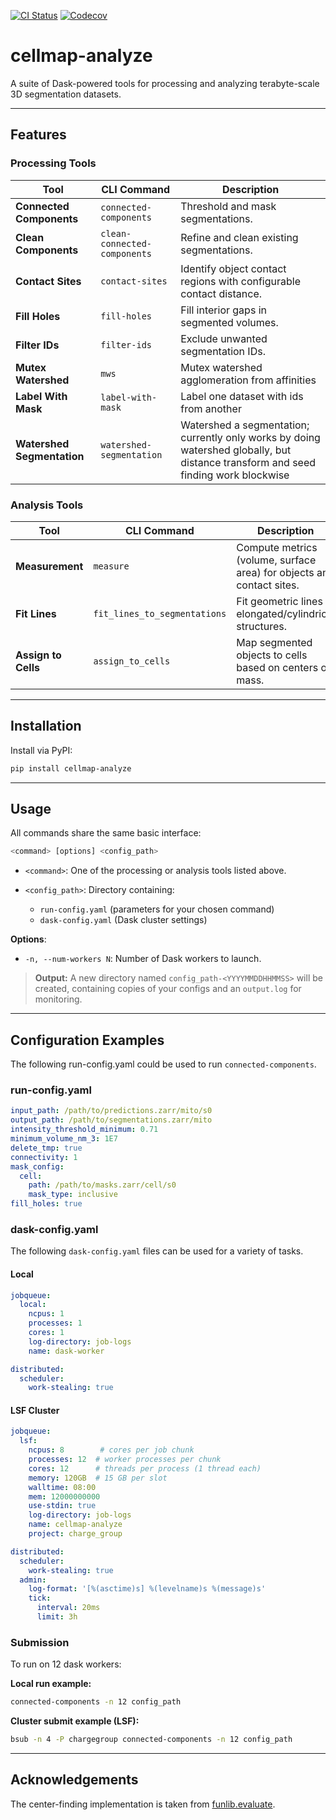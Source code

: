 [![CI Status](https://github.com/janelia-cellmap/cellmap-analyze/actions/workflows/tests.yml/badge.svg)](https://github.com/janelia-cellmap/cellmap-analyze/actions/workflows/tests.yml) [![Codecov](https://codecov.io/gh/janelia-cellmap/cellmap-analyze/branch/main/graph/badge.svg)](https://app.codecov.io/gh/janelia-cellmap/cellmap-analyze)


# cellmap-analyze

A suite of Dask-powered tools for processing and analyzing terabyte-scale 3D segmentation datasets.

---

## Features

### Processing Tools

| Tool                     | CLI Command                  | Description                                                 |
| ------------------------ | ---------------------------- | ----------------------------------------------------------- |
| **Connected Components** | `connected-components`       | Threshold and mask segmentations.                           |
| **Clean Components**     | `clean-connected-components` | Refine and clean existing segmentations.                    |
| **Contact Sites**        | `contact-sites`              | Identify object contact regions with configurable contact distance. |
| **Fill Holes**           | `fill-holes`              | Fill interior gaps in segmented volumes.                    |
| **Filter IDs**           | `filter-ids`                 | Exclude unwanted segmentation IDs.                          |
| **Mutex Watershed**           | `mws`                 | Mutex watershed agglomeration from affinities                          |
| **Label With Mask**           | `label-with-mask`                 | Label one dataset with ids from another                          |
| **Watershed Segmentation**           | `watershed-segmentation`                 | Watershed a segmentation; currently only works by doing watershed globally, but distance transform and seed finding work blockwise|


### Analysis Tools

| Tool                | CLI Command                  | Description                                                           |
| ------------------- | ---------------------------- | --------------------------------------------------------------------- |
| **Measurement**     | `measure`                    | Compute metrics (volume, surface area) for objects and contact sites. |
| **Fit Lines**       | `fit_lines_to_segmentations` | Fit geometric lines to elongated/cylindrical structures.              |
| **Assign to Cells** | `assign_to_cells`            | Map segmented objects to cells based on centers of mass.              |

---

## Installation

Install via PyPI:

```bash
pip install cellmap-analyze
```

---

## Usage

All commands share the same basic interface:

```bash
<command> [options] <config_path>
```

* `<command>`: One of the processing or analysis tools listed above.
* `<config_path>`: Directory containing:

  * `run-config.yaml` (parameters for your chosen command)
  * `dask-config.yaml` (Dask cluster settings)

**Options**:

* `-n, --num-workers N`: Number of Dask workers to launch.

> **Output:** A new directory named `config_path-<YYYYMMDDHHMMSS>` will be created, containing copies of your configs and an `output.log` for monitoring.

---

## Configuration Examples
The following run-config.yaml could be used to run `connected-components`.
### run-config.yaml

```yaml
input_path: /path/to/predictions.zarr/mito/s0
output_path: /path/to/segmentations.zarr/mito
intensity_threshold_minimum: 0.71
minimum_volume_nm_3: 1E7
delete_tmp: true
connectivity: 1
mask_config:
  cell:
    path: /path/to/masks.zarr/cell/s0
    mask_type: inclusive
fill_holes: true
```

### dask-config.yaml

The following `dask-config.yaml` files can be used for a variety of tasks.
#### Local

```yaml
jobqueue:
  local:
    ncpus: 1
    processes: 1
    cores: 1
    log-directory: job-logs
    name: dask-worker

distributed:
  scheduler:
    work-stealing: true
```
#### LSF Cluster

```yaml
jobqueue:
  lsf:
    ncpus: 8        # cores per job chunk
    processes: 12  # worker processes per chunk
    cores: 12      # threads per process (1 thread each)
    memory: 120GB  # 15 GB per slot
    walltime: 08:00
    mem: 12000000000
    use-stdin: true
    log-directory: job-logs
    name: cellmap-analyze
    project: charge_group

distributed:
  scheduler:
    work-stealing: true
  admin:
    log-format: '[%(asctime)s] %(levelname)s %(message)s'
    tick:
      interval: 20ms
      limit: 3h
```

### Submission
To run on 12 dask workers:

**Local run example:**

```bash
connected-components -n 12 config_path
```

**Cluster submit example (LSF):**

```bash
bsub -n 4 -P chargegroup connected-components -n 12 config_path
```

---

## Acknowledgements

The center-finding implementation is taken from [funlib.evaluate](https://github.com/funkelab/funlib.evaluate).
